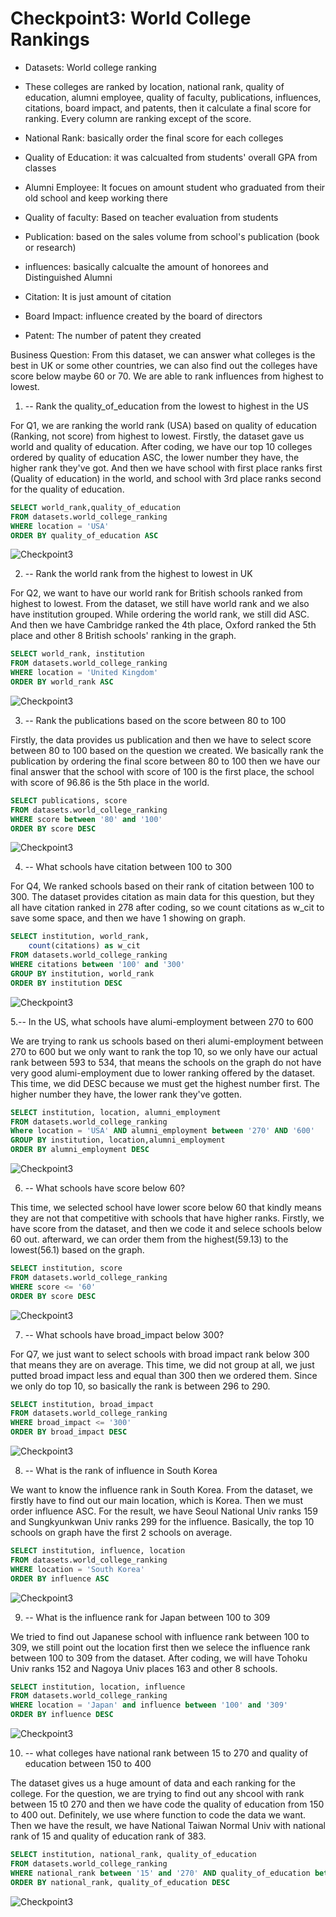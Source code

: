 # Checkpoint3: World College Rankings

* Datasets: World college ranking
* These colleges are ranked by location, national rank, quality of education, alumni employee, quality of faculty, publications, influences, citations, board impact, and patents, then it calculate a final score for ranking. Every column are ranking except of the score.


* National Rank: basically order the final score for each colleges
* Quality of Education: it was calcualted from students' overall GPA from classes
* Alumni Employee: It focues on amount student who graduated from their old school and keep working there
* Quality of faculty: Based on teacher evaluation from students
* Publication: based on the sales volume from school's publication (book or research)
* influences: basically calcualte the amount of honorees and Distinguished Alumni
* Citation: It is just amount of citation
* Board Impact: influence created by the board of directors
* Patent: The number of patent they created 


Business Question: From this dataset, we can answer what colleges is the best in UK or some other countries, we can also find out the colleges have score below maybe 60 or 70. We are able to rank influences from highest to lowest. 

1. -- Rank the quality_of_education from the lowest to highest in the US

For Q1, we are ranking the world rank (USA) based on quality of education (Ranking, not score) from highest to lowest. Firstly, the dataset gave us world and quality of education. After coding, we have our top 10 colleges ordered by quality of education ASC, the lower number they have, the higher rank they've got. And then we have school with first place ranks first (Quality of education) in the world, and school with 3rd place ranks second for the quality of education. 

```SQL
SELECT world_rank,quality_of_education
FROM datasets.world_college_ranking
WHERE location = 'USA'
ORDER BY quality_of_education ASC
```

![Checkpoint3](Visualization/CP-1.png)


2. -- Rank the world rank from the highest to lowest in UK

For Q2, we want to have our world rank for British schools ranked from highest to lowest. From the dataset, we still have world rank and we also have institution grouped. While ordering the world rank, we still did ASC. And then we have Cambridge ranked the 4th place, Oxford ranked the 5th place and other 8 British schools' ranking in the graph. 

```SQL
SELECT world_rank, institution
FROM datasets.world_college_ranking
WHERE location = 'United Kingdom'
ORDER BY world_rank ASC
```

![Checkpoint3](Visualization/CP-2.png)


3. -- Rank the publications based on the score between 80 to 100

Firstly, the data provides us publication and then we have to select score between 80 to 100 based on the question we created. We basically rank the publication by ordering the final score between 80 to 100 then we have our final answer that the school with score of 100 is the first place, the school with score of 96.86 is the 5th place in the world. 

```SQL
SELECT publications, score
FROM datasets.world_college_ranking
WHERE score between '80' and '100'
ORDER BY score DESC
```

![Checkpoint3](Visualization/CP-3.png)


4. -- What schools have citation between 100 to 300

For Q4, We ranked schools based on their rank of citation between 100 to 300. The dataset provides citation as main data for this question, but they all have citation ranked in 278 after coding, so we count citations as w_cit to save some space, and then we have 1 showing on graph. 

```SQL
SELECT institution, world_rank,
    count(citations) as w_cit
FROM datasets.world_college_ranking
WHERE citations between '100' and '300'
GROUP BY institution, world_rank
ORDER BY institution DESC
```

![Checkpoint3](Visualization/CP-4.png)


5.-- In the US, what schools have alumi-employment between 270 to 600

We are trying to rank us schools based on theri alumi-employment between 270 to 600 but we only want to rank the top 10, so we only have our actual rank between 593 to 534, that means the schools on the graph do not have very good alumi-employment due to lower ranking offered by the dataset. This time, we did DESC because we must get the highest number first. The higher number they have, the lower rank they've gotten. 

```SQL
SELECT institution, location, alumni_employment
FROM datasets.world_college_ranking
Where location = 'USA' AND alumni_employment between '270' AND '600'
GROUP BY institution, location,alumni_employment
ORDER BY alumni_employment DESC
```

![Checkpoint3](Visualization/CP-5.png)


6. -- What schools have score below 60?

This time, we selected school have lower score below 60 that kindly means they are not that competitive with schools that have higher ranks. Firstly, we have score from the dataset, and then we code it and selece schools below 60 out. afterward, we can order them from the highest(59.13) to the lowest(56.1) based on the graph. 

```SQL
SELECT institution, score
FROM datasets.world_college_ranking
WHERE score <= '60'
ORDER BY score DESC
```

![Checkpoint3](Visualization/CP-6.png)


7. -- What schools have broad_impact below 300?

For Q7, we just want to select schools with broad impact rank below 300 that means they are on average. This time, we did not group at all, we just putted broad impact less and equal than 300 then we ordered them. Since we only do top 10, so basically the rank is between 296 to 290. 

```SQL
SELECT institution, broad_impact
FROM datasets.world_college_ranking
WHERE broad_impact <= '300'
ORDER BY broad_impact DESC
```

![Checkpoint3](Visualization/CP-7.png)


8. -- What is the rank of influence in South Korea

We want to know the influence rank in South Korea. From the dataset, we firstly have to find out our main location, which is Korea. Then we must order influence ASC. For the result, we have Seoul National Univ ranks 159 and Sungkyunkwan Univ ranks 299 for the influence. Basically, the top 10 schools on graph have the first 2 schools on average. 

```SQL
SELECT institution, influence, location
FROM datasets.world_college_ranking
WHERE location = 'South Korea'
ORDER BY influence ASC
```
![Checkpoint3](Visualization/CP-8.png)

9. -- What is the influence rank for Japan between 100 to 309

We tried to find out Japanese school with influence rank between 100 to 309, we still point out the location first then we selece the influence rank between 100 to 309 from the dataset. After coding, we will have Tohoku Univ ranks 152 and Nagoya Univ places 163 and other 8 schools.

```SQL
SELECT institution, location, influence
FROM datasets.world_college_ranking
WHERE location = 'Japan' and influence between '100' and '309' 
ORDER BY influence DESC
```

![Checkpoint3](Visualization/CP-9.png)


10. -- what colleges have national rank between 15 to 270 and quality of education between 150 to 400

The dataset gives us a huge amount of data and each ranking for the college. For the question, we are trying to find out any shcool with rank between 15 t0 270 and then we have code the quality of education from 150 to 400 out. Definitely, we use where function to code the data we want. Then we have the result, we have National Taiwan Normal Univ with national rank of 15 and quality of education rank of 383.

```SQL
SELECT institution, national_rank, quality_of_education
FROM datasets.world_college_ranking
WHERE national_rank between '15' and '270' AND quality_of_education between '150' and '400'
ORDER BY national_rank, quality_of_education DESC
```

![Checkpoint3](Visualization/CP-10.png)


